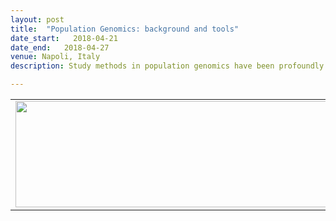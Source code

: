 ```yaml
---
layout: post
title:  "Population Genomics: background and tools"
date_start:   2018-04-21
date_end:   2018-04-27
venue: Napoli, Italy
description: Study methods in population genomics have been profoundly reshaped in the last few years thanks to the growing availability of complete genomic sequences at population level. The rapid and recent growth of data and methods calls for new approaches to become routine in evolutionary genomics laboratories. The objective of this Practical Course is to give an overview of state of the art methods in population genomics combining lecturing from outstanding experienced population geneticists and software developers. All conceptual innovation will be presented in lectures and applied in practice both individually and in group work.

---
```



<table border="0">
<tr>
	<td><a href="https://github.com/ELIXIR-IIB-training/POPGEN2018/blob/master/README.md"><img src="../../../img/logo_elixir_popgen.2018.png" height="170" width="500"></a>
	</td>	
</tr>
</table>

<br>
